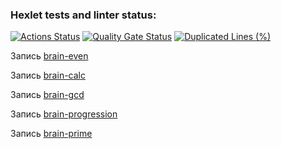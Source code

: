 ### Hexlet tests and linter status:
[![Actions Status](https://github.com/AndreyDodonov/frontend-project-44/actions/workflows/hexlet-check.yml/badge.svg)](https://github.com/AndreyDodonov/frontend-project-44/actions)
[![Quality Gate Status](https://sonarcloud.io/api/project_badges/measure?project=AndreyDodonov_frontend-project-44&metric=alert_status)](https://sonarcloud.io/summary/new_code?id=AndreyDodonov_frontend-project-44)
[![Duplicated Lines (%)](https://sonarcloud.io/api/project_badges/measure?project=AndreyDodonov_frontend-project-44&metric=duplicated_lines_density)](https://sonarcloud.io/summary/new_code?id=AndreyDodonov_frontend-project-44)


Запись [brain-even](https://asciinema.org/a/LmmMrUWHCPgCZtacjv4u9q1VE)

Запись [brain-calc](https://asciinema.org/a/UM4dBEoRpivd65IdbVyXyBSIU)

Запись [brain-gcd](https://asciinema.org/a/7aiaTzIj786t04PADp0mveS4d)

Запись [brain-progression](https://asciinema.org/a/5kavfyctqEgLJyrr75RjnfkUx)

Запись [brain-prime](https://asciinema.org/a/dLm9uq0Il2XS97iLK1Jvu08Fx)
